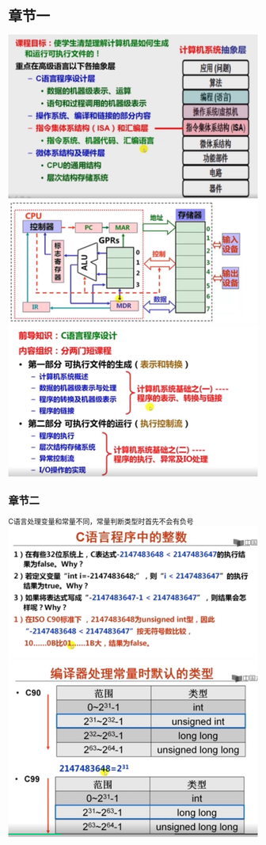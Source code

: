 # 章节一
![](media/17036727739595.jpg)
![](media/17036736414100.jpg)
![](media/17036779888872.jpg)

## 章节二 
C语言处理变量和常量不同，常量判断类型时首先不会有负号
![](media/17041143606625.jpg)
![](media/17041144247785.jpg)
